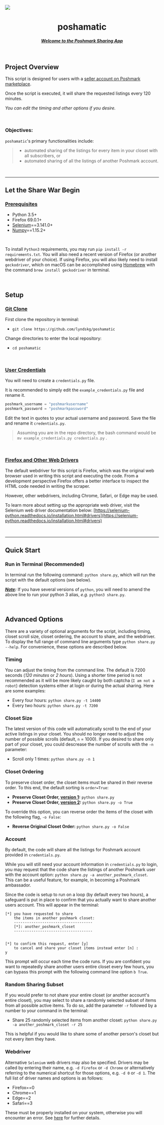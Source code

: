 ![](https://d2zlsagv0ouax1.cloudfront.net/assets/home_page/hp-v5-logo@2x-6003c7f00d83f4df697830d18bdcf167.png)

<h1 align = "center">poshamatic</h1> 
<h4 align = "center"><em><strong><ins>Welcome to the Poshmark Sharing App</ins></strong></em></h4>

&nbsp;

## Project Overview
This script is designed for users with a [seller account on Poshmark marketplace](https://poshmark.com).


Once the script is executed, it will share the requested listings every 120 minutes. 

*You can edit the timing and other options if you desire.*

&nbsp;

### Objectives:

`poshamatic`'s primary functionalities include: 
> - automated sharing of the listings for every item in your closet with all subscribers, or
> - automated sharing of all the listings of another Poshmark account. 

&nbsp;

------



## Let the Share War Begin

### <ins>Prerequisites</ins>

* Python 3.5+
* Firefox 69.0.1+
* [Selenium](http://selenium-python.readthedocs.io)==3.141.0+
* [Numpy](https://numpy.org/)==1.15.2+

&nbsp;

To install `Python3` requirements, you may run `pip install -r requirements.txt`. You will also need a recent version of Firefox (or another webdriver of your choice). If using Firefox, you will also likely need to install `geckodriver`, which on macOS can be accomplished using [Homebrew](https://brew.sh/) with the command `brew install geckodriver` in terminal.

&nbsp;

## Setup

### <ins>Git Clone</ins>

First clone the repository in terminal:
* `git clone https://github.com/lyndskg/poshamatic`

Change directories to enter the local repository:
* `cd poshamatic`

&nbsp;

### <ins>User Credentials</ins>

You will need to create a `credentials.py` file.


It is recommended to simply edit the `example_credentials.py` file and rename it.

```python
poshmark_username = "poshmarkusername"
poshmark_password = "poshmarkpassword"
```

Edit the text in quotes to your actual username and password. Save the file and rename it `credentials.py`. 
> Assuming you are in the repo directory, the bash command would be `mv example_credentials.py credentials.py` .

&nbsp;

### <ins>Firefox and Other Web Drivers</ins>

The default webdriver for this script is Firefox, which was the original web browser used in writing this script and executing the code. From a development perspective Firefox offers a better interface to inspect the HTML code needed in writing the scraper.


However, other webdrivers, including Chrome, Safari, or Edge may be used. 


To learn more about setting up the appropriate web driver, visit the Selenium web driver documentation below:
[https://selenium-python.readthedocs.io/installation.html#drivers](https://selenium-python.readthedocs.io/installation.html#drivers)

&nbsp;

------

## Quick Start

### Run in Terminal (Recommended)

In terminal run the following command: `python share.py`, which will run the script with the default options (see below).

__*<ins>Note</ins>:*__ If you have several versions of `python`, you will need to amend the above line to run your python 3 alias, *e.g.* `python3 share.py`.

&nbsp;

## Advanced Options

There are a variety of optional arguments for the script, including timing, closet scroll size, closet ordering, the account to share, and the webdriver. To display the full range of command line arguments type `python share.py --help`. For convenience, these options are described below.

### Timing

You can adjust the timing from the command line. The default is 7200 seconds (*120 minutes* or *2 hours*). Using a shorter time period is not recommended as it will be more likely caught by both captcha (`I am not a robot`) detection systems either at login or during the actual sharing. Here are some examples:

* Every four hours: `python share.py -t 14400`
* Every two hours: `python share.py -t 7200`

### Closet Size

The latest version of this code will automatically scroll to the end of your active listings in your closet. You should no longer need to adjust the number of possible scrolls (default, `n` = 1000). If you desired to share only part of your closet, you could descrease the number of scrolls with the `-n` parameter:

* Scroll only 1 times: `python share.py -n 1`


### Closet Ordering

To preserve closet order, the closet items must be shared in their reverse order. To this end, the default sorting is `order=True`:

* **Preserve Closet Order, <ins>version 1</ins>:**  `python share.py` 
* **Preserve Closet Order, <ins>version 2</ins>:**  `python share.py -o True`

To override this option, you can reverse order the items of the closet with the following flag, `-o False`:

* **Reverse Original Closet Order:** `python share.py -o False`


### Account

By default, the code will share all the listings for Poshmark account provided in `credentials.py`. 


While you will still need your account information in `credentials.py` to login, you may request that the code share the listings of another Poshmark user with the account option: `python share.py -a another_poshmark_closet`.\
This can be a useful feature, for example, in becoming a Poshmark ambassador.

Since the code is setup to run on a loop (by default every two hours), a safeguard is put in place to confirm that you actually want to share another users account. This will appear in the terminal:

```
[*] you have requested to share
    the items in another poshmark closet:
    ------------------------------------
    [*]: another_poshmark_closet
    ------------------------------------


[*] to confirm this request, enter [y]
    to cancel and share your closet items instead enter [n] :
y
```
This prompt will occur each time the code runs. If you are confident you want to repeatedly share another users entire closet every few hours, you can bypass this prompt with the following command line option `b True`. 


### Random Sharing Subset

If you would prefer to not share your entire closet (or another account's entire closet), you may select to share a randomly selected subset of items from all possible active items. To do so, add the parameter `-r` followed by a number to your command in the terminal:

* Share 25 randomly selected items from another closet: `python share.py -a another_poshmark_closet -r 25`

This is helpful if you would like to share some of another person's closet but not every item they have.


### Webdriver

Alternative `Selenium` web drivers may also be specified. Drivers may be called by entering their name, e.g. `-d Firefox` or `-d Chrome` or alternatively referring to the numerical shortcut for those options, e.g. `-d 0` or `-d 1`. The full list of driver names and options is as follows:

* Firefox==0
* Chrome==1
* Edge==2
* Safari==3

These must be properly installed on your system, otherwise you will encounter an error. See [here](https://selenium-python.readthedocs.io/installation.html#drivers) for further details.
